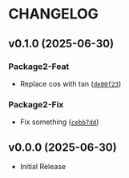 # CHANGELOG

<!-- version list -->

## v0.1.0 (2025-06-30)

### Package2-Feat

- Replace cos with tan
  ([`de00f23`](https://github.com/mdhaber/monorepo/commit/de00f236ccc6d4847d62d783ee8de4540577f7f2))

### Package2-Fix

- Fix something
  ([`cebb7dd`](https://github.com/mdhaber/monorepo/commit/cebb7dd17d8a2d8b7d81f3f5edf4e440b75df263))


## v0.0.0 (2025-06-30)

- Initial Release
